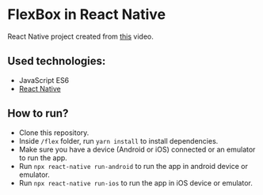 # FlexBox in React Native

React Native project created from [this](https://www.youtube.com/watch?v=dUkkOdhyO1w) video.

## Used technologies:
- JavaScript ES6
- [React Native](https://reactnative.dev/)

## How to run?
- Clone this repository.
- Inside `/flex` folder, run `yarn install` to install dependencies.
- Make sure you have a device (Android or iOS) connected or an emulator to run the app.
- Run `npx react-native run-android` to run the app in android device or emulator.
- Run `npx react-native run-ios` to run the app in iOS device or emulator.